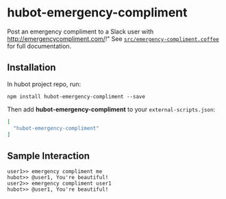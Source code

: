# hubot-emergency-compliment

Post an emergency compliment to a Slack user with http://emergencycompliment.com/!"
See [`src/emergency-compliment.coffee`](src/emergency-compliment.coffee) for full documentation.

## Installation

In hubot project repo, run:

`npm install hubot-emergency-compliment --save`

Then add **hubot-emergency-compliment** to your `external-scripts.json`:

```json
[
  "hubot-emergency-compliment"
]
```

## Sample Interaction

```
user1>> emergency compliment me
hubot>> @user1, You're beautiful!
user2>> emergency compliment user1
hubot>> @user1, You're beautiful!
```